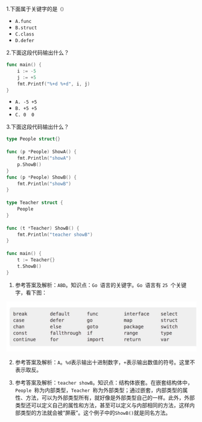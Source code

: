 1.下面属于关键字的是`（）`

- `A.func`
- `B.struct`
- `C.class`
- `D.defer`

2.下面这段代码输出什么？

```go
func main() {  
    i := -5
    j := +5
    fmt.Printf("%+d %+d", i, j)
}
```

- `A. -5 +5`
- `B. +5 +5`
- `C. 0  0`

3.下面这段代码输出什么？

```go
type People struct{}

func (p *People) ShowA() {
    fmt.Println("showA")
    p.ShowB()
}
func (p *People) ShowB() {
    fmt.Println("showB")
}

type Teacher struct {
    People
}

func (t *Teacher) ShowB() {
    fmt.Println("teacher showB")
}

func main() {
    t := Teacher{}
    t.ShowB()
}
```

1. 参考答案及解析：`ABD`。知识点：`Go `语言的关键字。`Go `语言有 `25 `个关键字，看下图：

![图片](./assets/第12天/1.png)

2. 参考答案及解析：`A`。`%d`表示输出十进制数字，`+`表示输出数值的符号。这里不表示取反。

3. 参考答案及解析：`teacher showB`。知识点：结构体嵌套。在嵌套结构体中，`People `称为内部类型，`Teacher `称为外部类型；通过嵌套，内部类型的属性、方法，可以为外部类型所有，就好像是外部类型自己的一样。此外，外部类型还可以定义自己的属性和方法，甚至可以定义与内部相同的方法，这样内部类型的方法就会被“屏蔽”。这个例子中的` ShowB() `就是同名方法。